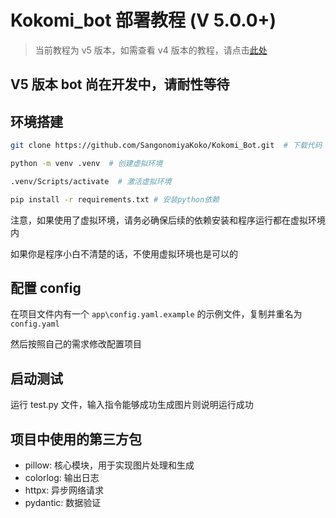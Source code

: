 # Kokomi_bot 部署教程 (V 5.0.0+)

> 当前教程为 v5 版本，如需查看 v4 版本的教程，请点击[此处](https://github.com/SangonomiyaKoko/Kokomi_Bot/blob/main/README_OLD.md)

## V5 版本 bot 尚在开发中，请耐性等待

## 环境搭建

```bash
git clone https://github.com/SangonomiyaKoko/Kokomi_Bot.git  # 下载代码

python -m venv .venv  # 创建虚拟环境

.venv/Scripts/activate  # 激活虚拟环境

pip install -r requirements.txt # 安装python依赖
```

注意，如果使用了虚拟环境，请务必确保后续的依赖安装和程序运行都在虚拟环境内

如果你是程序小白不清楚的话，不使用虚拟环境也是可以的

## 配置 config

在项目文件内有一个 `app\config.yaml.example` 的示例文件，复制并重名为 `config.yaml`

然后按照自己的需求修改配置项目

## 启动测试

运行 test.py 文件，输入指令能够成功生成图片则说明运行成功

## 项目中使用的第三方包

- pillow: 核心模块，用于实现图片处理和生成
- colorlog: 输出日志
- httpx: 异步网络请求
- pydantic: 数据验证
